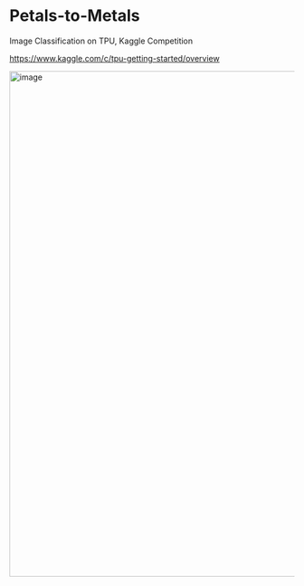 # Petals-to-Metals
Image Classification on TPU, Kaggle Competition


https://www.kaggle.com/c/tpu-getting-started/overview


						
<img width="893" alt="image" src="https://github.com/user-attachments/assets/ec811468-bd60-41a9-b322-81335afa0753" />
